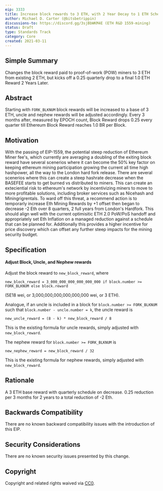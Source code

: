 ```yaml
---
eip: 3333
title: Increase block rewards to 3 ETH, with 2 Year Decay to 1 ETH Scheduled
author: Michael D. Carter (@bitsbetrippin)
discussions-to: https://discord.gg/3sjBbWKM4E (ETH R&D 1559-mining)
status: Draft
type: Standards Track
category: Core
created: 2021-03-11
---
```


## Simple Summary
Changes the block reward paid to proof-of-work (POW) miners to 3 ETH from existing 2 ETH, but kicks off a 0.25 quarterly drop to a final 1.0 ETH Reward 2 Years Later.

## Abstract
Starting with `FORK_BLKNUM` block rewards will be increased to a base of 3 ETH, uncle and nephew rewards will be adjusted accordingly. Every 3 months after, measured by EPOCH count, Block Reward drops 0.25 every quarter till Ethereum Block Reward reaches 1.0 BR per Block.

## Motivation
With the passing of EIP-1559, the potential steep reduction of Ethereum Miner fee's, which currently are averaging a doubling of the exiting block reward have several scenerios where it can become the 50% key factor on keeping ethereum mining participation growing the current all time high hashpower, all the way to the London hard fork release. There are several scenerios where this can create a steep hashrate decrease when the BASEFEE starts to get burned vs distributed to miners. This can create an exteciential risk to ethereum's network by incentivizing miners to move to more profitable solutions, including broker services such as Nicehash and Miningrigrentals. To ward off this threat, a recommend action is to temporarly increase Eth Mining Rewards by +1 offset then began to decrease -2 Eth over 8 quarters, 2 full years from London's Hardfork. This should align well with the current optimisitic ETH 2.0 PoW/PoS handoff and appropriately set Eth Inflation on a managed reduction against a schedule that can be planned for. Additionally this provides a higher incentive for price discovery which can offset any further steep impacts for the mining security budget. 

## Specification
#### Adjust Block, Uncle, and Nephew rewards
Adjust the block reward to `new_block_reward`, where

    new_block_reward = 3_000_000_000_000_000_000 if block.number >= FORK_BLKNUM else block.reward

(5E18 wei, or 3,000,000,000,000,000,000 wei, or 3 ETH).

Analogue, if an uncle is included in a block for `block.number >= FORK_BLKNUM` such that `block.number - uncle.number = k`, the uncle reward is

    new_uncle_reward = (8 - k) * new_block_reward / 8

This is the existing formula for uncle rewards, simply adjusted with `new_block_reward`.

The nephew reward for `block.number >= FORK_BLKNUM` is

    new_nephew_reward = new_block_reward / 32

This is the existing formula for nephew rewards, simply adjusted with `new_block_reward`.

## Rationale
A 3 ETH base reward with quarterly schedule on decrease. 0.25 reduction per 3 months for 2 years to a total reduction of -2 Eth.

## Backwards Compatibility
There are no known backward compatibility issues with the introduction of this EIP.

## Security Considerations
There are no known security issues presented by this change.

## Copyright
Copyright and related rights waived via [CC0](https://creativecommons.org/publicdomain/zero/1.0/).
